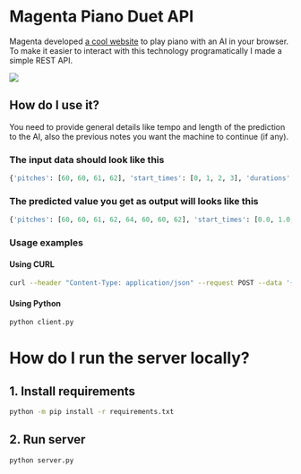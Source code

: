 # Magenta Piano Duet API

Magenta developed [a cool website](https://experiments.withgoogle.com/ai/ai-duet/view/) to play piano with an AI in your browser. To make it easier to interact with this technology programatically I made a simple REST API.

![](https://lh3.googleusercontent.com/SK7iorys5N1DNR82MQVyJomG4l2c88f20yyD_7sttUZEgqF0-dFmahNqN1MUJ5eeoyD3QTsBVMmpQA6C-ISVt64glzsPBNLWyw=s850)

## How do I use it?

You need to provide general details like tempo and length of the prediction to the AI, also the previous notes you want the machine to continue (if any).

### The input data should look like this

```python
{'pitches': [60, 60, 61, 62], 'start_times': [0, 1, 2, 3], 'durations': [1, 1, 1, 2], 'tempo': 120, 'length': 10}
```

### The predicted value you get as output will looks like this

```python
{'pitches': [60, 60, 61, 62, 64, 60, 60, 62], 'start_times': [0.0, 1.0, 2.0, 3.0, 6.0, 7.0, 8.0, 9.0], 'durations': [1.0, 1.0, 1.0, 2.0, 1.0, 1.0, 1.0, 1.0]}
```

### Usage examples

#### Using CURL

```bash
curl --header "Content-Type: application/json" --request POST --data '{"pitches": [60, 60, 61, 62], "start_times": [0, 1, 2, 3], "durations": [1, 1, 1, 2], "tempo": 120, "length": 10}' https://ai-duet-ilfqxfroaq-uc.a.run.app/predict
```

#### Using Python

```bash
python client.py
```

# How do I run the server locally?

## 1. Install requirements

```bash
python -m pip install -r requirements.txt
```

## 2. Run server

```bash
python server.py
```
